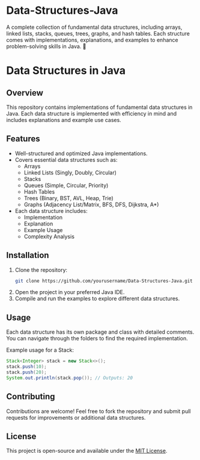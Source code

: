 # Data-Structures-Java
A complete collection of fundamental data structures, including arrays, linked lists, stacks, queues, trees, graphs, and hash tables. Each structure comes with implementations, explanations, and examples to enhance problem-solving skills in Java. 🚀
# Data Structures in Java

## Overview

This repository contains implementations of fundamental data structures in Java. Each data structure is implemented with efficiency in mind and includes explanations and example use cases.

## Features

- Well-structured and optimized Java implementations.
- Covers essential data structures such as:
  - Arrays
  - Linked Lists (Singly, Doubly, Circular)
  - Stacks
  - Queues (Simple, Circular, Priority)
  - Hash Tables
  - Trees (Binary, BST, AVL, Heap, Trie)
  - Graphs (Adjacency List/Matrix, BFS, DFS, Dijkstra, A\*)
- Each data structure includes:
  - Implementation
  - Explanation
  - Example Usage
  - Complexity Analysis

## Installation

1. Clone the repository:
   ```sh
   git clone https://github.com/yourusername/Data-Structures-Java.git
   ```
2. Open the project in your preferred Java IDE.
3. Compile and run the examples to explore different data structures.

## Usage

Each data structure has its own package and class with detailed comments. You can navigate through the folders to find the required implementation.

Example usage for a Stack:

```java
Stack<Integer> stack = new Stack<>();
stack.push(10);
stack.push(20);
System.out.println(stack.pop()); // Outputs: 20
```

## Contributing

Contributions are welcome! Feel free to fork the repository and submit pull requests for improvements or additional data structures.

## License

This project is open-source and available under the [MIT License](LICENSE).

